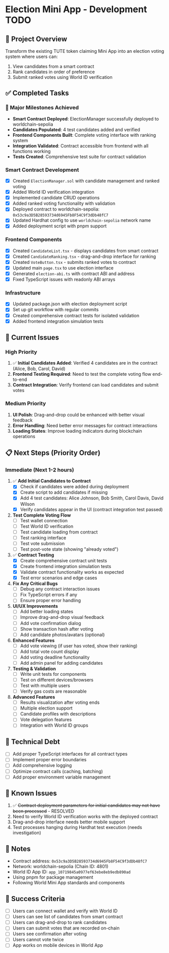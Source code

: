 # Election Mini App - Development TODO

## 🎯 Project Overview

Transform the existing TUTE token claiming Mini App into an election voting system where users can:

1. View candidates from a smart contract
2. Rank candidates in order of preference
3. Submit ranked votes using World ID verification

## ✅ Completed Tasks

### 🎯 Major Milestones Achieved

- **Smart Contract Deployed**: ElectionManager successfully deployed to worldchain-sepolia
- **Candidates Populated**: 4 test candidates added and verified
- **Frontend Components Built**: Complete voting interface with ranking system
- **Integration Validated**: Contract accessible from frontend with all functions working
- **Tests Created**: Comprehensive test suite for contract validation

### Smart Contract Development

- [x] Created `ElectionManager.sol` with candidate management and ranked voting
- [x] Added World ID verification integration
- [x] Implemented candidate CRUD operations
- [x] Added ranked voting functionality with validation
- [x] Deployed contract to worldchain-sepolia: `0x53c9a3D5B28593734d6945Fb8F54C9f3dDb48fC7`
- [x] Updated Hardhat config to use `worldchain-sepolia` network name
- [x] Added deployment script with pnpm support

### Frontend Components

- [x] Created `CandidateList.tsx` - displays candidates from smart contract
- [x] Created `CandidateRanking.tsx` - drag-and-drop interface for ranking
- [x] Created `VoteButton.tsx` - submits ranked votes to contract
- [x] Updated main `page.tsx` to use election interface
- [x] Generated `election-abi.ts` with contract ABI and address
- [x] Fixed TypeScript issues with readonly ABI arrays

### Infrastructure

- [x] Updated package.json with election deployment script
- [x] Set up git workflow with regular commits
- [x] Created comprehensive contract tests for isolated validation
- [x] Added frontend integration simulation tests

## 🚧 Current Issues

### High Priority

1. ✅ **Initial Candidates Added**: Verified 4 candidates are in the contract (Alice, Bob, Carol, David)
2. **Frontend Testing Required**: Need to test the complete voting flow end-to-end
3. **Contract Integration**: Verify frontend can load candidates and submit votes

### Medium Priority

1. **UI Polish**: Drag-and-drop could be enhanced with better visual feedback
2. **Error Handling**: Need better error messages for contract interactions
3. **Loading States**: Improve loading indicators during blockchain operations

## 📋 Next Steps (Priority Order)

### Immediate (Next 1-2 hours)

1. ✅ **Add Initial Candidates to Contract**
   - [x] Check if candidates were added during deployment
   - [x] Create script to add candidates if missing
   - [x] Add 4 test candidates: Alice Johnson, Bob Smith, Carol Davis, David Wilson
   - [x] Verify candidates appear in the UI (contract integration test passed)

2. **Test Complete Voting Flow**
   - [ ] Test wallet connection
   - [ ] Test World ID verification
   - [ ] Test candidate loading from contract
   - [ ] Test ranking interface
   - [ ] Test vote submission
   - [ ] Test post-vote state (showing "already voted")

3. ✅ **Contract Testing**
   - [x] Create comprehensive contract unit tests
   - [x] Create frontend integration simulation tests
   - [x] Validate contract functionality works as expected
   - [x] Test error scenarios and edge cases

4. **Fix Any Critical Bugs**
   - [ ] Debug any contract interaction issues
   - [ ] Fix TypeScript errors if any
   - [ ] Ensure proper error handling

5. **UI/UX Improvements**
   - [ ] Add better loading states
   - [ ] Improve drag-and-drop visual feedback
   - [ ] Add vote confirmation dialog
   - [ ] Show transaction hash after voting
   - [ ] Add candidate photos/avatars (optional)

6. **Enhanced Features**
   - [ ] Add vote viewing (if user has voted, show their ranking)
   - [ ] Add total vote count display
   - [ ] Add voting deadline functionality
   - [ ] Add admin panel for adding candidates

7. **Testing & Validation**
   - [ ] Write unit tests for components
   - [ ] Test on different devices/browsers
   - [ ] Test with multiple users
   - [ ] Verify gas costs are reasonable

8. **Advanced Features**
   - [ ] Results visualization after voting ends
   - [ ] Multiple election support
   - [ ] Candidate profiles with descriptions
   - [ ] Vote delegation features
   - [ ] Integration with World ID groups

## 🔧 Technical Debt

- [ ] Add proper TypeScript interfaces for all contract types
- [ ] Implement proper error boundaries
- [ ] Add comprehensive logging
- [ ] Optimize contract calls (caching, batching)
- [ ] Add proper environment variable management

## 🐛 Known Issues

1. ✅ ~~Contract deployment parameters for initial candidates may not have been processed~~ - RESOLVED
2. Need to verify World ID verification works with the deployed contract
3. Drag-and-drop interface needs better mobile support
4. Test processes hanging during Hardhat test execution (needs investigation)

## 📝 Notes

- Contract address: `0x53c9a3D5B28593734d6945Fb8F54C9f3dDb48fC7`
- Network: worldchain-sepolia (Chain ID: 4801)
- World ID App ID: `app_10719845a0977ef63ebe8eb9edb890ad`
- Using pnpm for package management
- Following World Mini App standards and components

## 🎯 Success Criteria

- [ ] Users can connect wallet and verify with World ID
- [ ] Users can see list of candidates from smart contract
- [ ] Users can drag-and-drop to rank candidates
- [ ] Users can submit votes that are recorded on-chain
- [ ] Users see confirmation after voting
- [ ] Users cannot vote twice
- [ ] App works on mobile devices in World App
